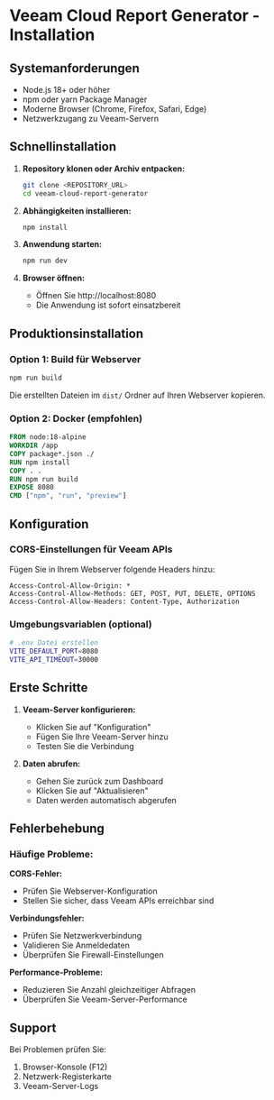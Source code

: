 
# Veeam Cloud Report Generator - Installation

## Systemanforderungen

- Node.js 18+ oder höher
- npm oder yarn Package Manager
- Moderne Browser (Chrome, Firefox, Safari, Edge)
- Netzwerkzugang zu Veeam-Servern

## Schnellinstallation

1. **Repository klonen oder Archiv entpacken:**
   ```bash
   git clone <REPOSITORY_URL>
   cd veeam-cloud-report-generator
   ```

2. **Abhängigkeiten installieren:**
   ```bash
   npm install
   ```

3. **Anwendung starten:**
   ```bash
   npm run dev
   ```

4. **Browser öffnen:**
   - Öffnen Sie http://localhost:8080
   - Die Anwendung ist sofort einsatzbereit

## Produktionsinstallation

### Option 1: Build für Webserver
```bash
npm run build
```
Die erstellten Dateien im `dist/` Ordner auf Ihren Webserver kopieren.

### Option 2: Docker (empfohlen)
```dockerfile
FROM node:18-alpine
WORKDIR /app
COPY package*.json ./
RUN npm install
COPY . .
RUN npm run build
EXPOSE 8080
CMD ["npm", "run", "preview"]
```

## Konfiguration

### CORS-Einstellungen für Veeam APIs
Fügen Sie in Ihrem Webserver folgende Headers hinzu:
```
Access-Control-Allow-Origin: *
Access-Control-Allow-Methods: GET, POST, PUT, DELETE, OPTIONS
Access-Control-Allow-Headers: Content-Type, Authorization
```

### Umgebungsvariablen (optional)
```bash
# .env Datei erstellen
VITE_DEFAULT_PORT=8080
VITE_API_TIMEOUT=30000
```

## Erste Schritte

1. **Veeam-Server konfigurieren:**
   - Klicken Sie auf "Konfiguration"
   - Fügen Sie Ihre Veeam-Server hinzu
   - Testen Sie die Verbindung

2. **Daten abrufen:**
   - Gehen Sie zurück zum Dashboard
   - Klicken Sie auf "Aktualisieren"
   - Daten werden automatisch abgerufen

## Fehlerbehebung

### Häufige Probleme:

**CORS-Fehler:**
- Prüfen Sie Webserver-Konfiguration
- Stellen Sie sicher, dass Veeam APIs erreichbar sind

**Verbindungsfehler:**
- Prüfen Sie Netzwerkverbindung
- Validieren Sie Anmeldedaten
- Überprüfen Sie Firewall-Einstellungen

**Performance-Probleme:**
- Reduzieren Sie Anzahl gleichzeitiger Abfragen
- Überprüfen Sie Veeam-Server-Performance

## Support

Bei Problemen prüfen Sie:
1. Browser-Konsole (F12)
2. Netzwerk-Registerkarte
3. Veeam-Server-Logs
